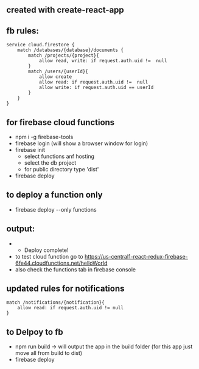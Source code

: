 ## created with create-react-app

## fb rules:
```
service cloud.firestore {
	match /databases/{database}/documents {
		match /projects/{project}{
			allow read, write: if request.auth.uid !=  null
		}
		match /users/{userId}{
			allow create
			allow read: if request.auth.uid !=  null
			allow write: if request.auth.uid == userId
		}
	}
}
```

## for firebase cloud functions
* npm i -g firebase-tools
* firebase login (will show a browser window for login)
* firebase init
	- select functions anf hosting
	- select the db project
	- for public directory type 'dist'
* firebase deploy

## to deploy a function only
* firebase deploy --only functions

## output:
* +  Deploy complete!
* to test cloud function go to https://us-central1-react-redux-firebase-6fe44.cloudfunctions.net/helloWorld
* also check the functions tab in firebase console

## updated rules for notifications
```
match /notifications/{notification}{
	allow read: if request.auth.uid != null
}
```

## to Delpoy to fb
* npm run build -> will output the app in the build folder (for this app just move all from build to dist)
* firebase deploy